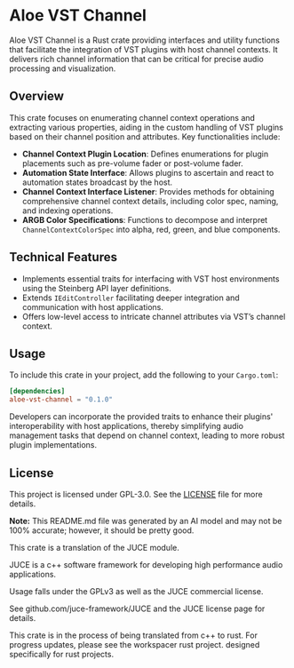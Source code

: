 # Aloe VST Channel

Aloe VST Channel is a Rust crate providing interfaces and utility functions that facilitate the integration of VST plugins with host channel contexts. It delivers rich channel information that can be critical for precise audio processing and visualization.

## Overview

This crate focuses on enumerating channel context operations and extracting various properties, aiding in the custom handling of VST plugins based on their channel position and attributes. Key functionalities include:

- **Channel Context Plugin Location**: Defines enumerations for plugin placements such as pre-volume fader or post-volume fader.
- **Automation State Interface**: Allows plugins to ascertain and react to automation states broadcast by the host.
- **Channel Context Interface Listener**: Provides methods for obtaining comprehensive channel context details, including color spec, naming, and indexing operations.
- **ARGB Color Specifications**: Functions to decompose and interpret `ChannelContextColorSpec` into alpha, red, green, and blue components.

## Technical Features

- Implements essential traits for interfacing with VST host environments using the Steinberg API layer definitions.
- Extends `IEditController` facilitating deeper integration and communication with host applications.
- Offers low-level access to intricate channel attributes via VST’s channel context.

## Usage

To include this crate in your project, add the following to your `Cargo.toml`:

```toml
[dependencies]
aloe-vst-channel = "0.1.0"
```

Developers can incorporate the provided traits to enhance their plugins' interoperability with host applications, thereby simplifying audio management tasks that depend on channel context, leading to more robust plugin implementations.

## License

This project is licensed under GPL-3.0. See the [LICENSE](https://github.com/klebs6/aloe-rs/blob/main/LICENSE) file for more details.

**Note:** This README.md file was generated by an AI model and may not be 100% accurate; however, it should be pretty good.

This crate is a translation of the JUCE module.

JUCE is a c++ software framework for developing high performance audio applications.

Usage falls under the GPLv3 as well as the JUCE commercial license.

See github.com/juce-framework/JUCE and the JUCE license page for details.

This crate is in the process of being translated from c++ to rust. For progress updates, please see the workspacer rust project. designed specifically for rust projects.
